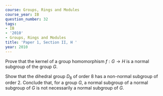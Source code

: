 ```yaml
---
course: Groups, Rings and Modules
course_year: IB
question_number: 32
tags:
- IB
- '2010'
- Groups, Rings and Modules
title: 'Paper 1, Section II, H '
year: 2010
---
```




Prove that the kernel of a group homomorphism $f: G \rightarrow H$ is a normal subgroup of the group $G$.

Show that the dihedral group $D_{8}$ of order 8 has a non-normal subgroup of order 2. Conclude that, for a group $G$, a normal subgroup of a normal subgroup of $G$ is not necessarily a normal subgroup of $G$.
